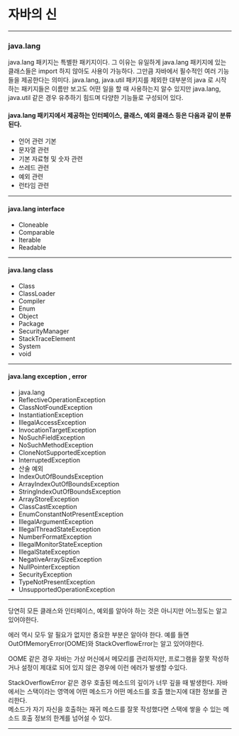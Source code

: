 # 자바의 신

---
### java.lang

java.lang 패키지는 특별한 패키지이다. 그 이유는 유일하게 java.lang 패키지에 있는 클래스들은 import 하지 않아도 사용이 가능하다.
그만큼 자바에서 필수적인 여러 기능들을 제공한다는 의미다. java.lang, java.util 패키지를 제외한 대부분의 java 로 시작하는 패키지들은
이름만 보고도 어떤 일을 할 때 사용하는지 알수 있지만 java.lang, java.util 같은 경우 유추하기 힘드며 다양한 기능들로 구성되어 있다.

#### java.lang 패키지에서 제공하는 인터페이스, 클래스, 예외 클래스 등은 다음과 같이 분류된다.

- 언어 관련 기본
- 문자열 관련
- 기본 자료형 및 숫자 관련
- 쓰레드 관련
- 예외 관련
- 런타임 관련

---
#### java.lang interface

- Cloneable
- Comparable
- Iterable
- Readable

---
#### java.lang class

- Class
- ClassLoader
- Compiler
- Enum
- Object
- Package
- SecurityManager
- StackTraceElement
- System
- void

---
#### java.lang exception , error

- java.lang <br>
- ReflectiveOperationException <br>
- ClassNotFoundException <br>
- InstantiationException <br>
- IllegalAccessException <br>
- InvocationTargetException <br>
- NoSuchFieldException <br>
- NoSuchMethodException <br>
- CloneNotSupportedException <br>
- InterruptedException <br>
- 산술 예외 <br>
- IndexOutOfBoundsException <br>
- ArrayIndexOutOfBoundsException <br>
- StringIndexOutOfBoundsException <br>
- ArrayStoreException <br>
- ClassCastException <br>
- EnumConstantNotPresentException <br>
- IllegalArgumentException <br>
- IllegalThreadStateException <br>
- NumberFormatException <br>
- IllegalMonitorStateException  <br>
- IllegalStateException <br>
- NegativeArraySizeException <br>
- NullPointerException <br>
- SecurityException <br>
- TypeNotPresentException <br>
- UnsupportedOperationException <br>

---

당연히 모든 클래스와 인터페이스, 예외를 알아야 하는 것은 아니지만 어느정도는 알고 있어야한다.
 
에러 역시 모두 알 필요가 없지만 중요한 부분은 알아야 한다. 예를 들면 
OutOfMemoryError(OOME)와 StackOverflowError는 알고 있어야한다.

OOME 같은 경우 자바는 가상 머신에서 메모리를 관리하지만, 프로그램을 잘못 작성하거나 설정이 제대로 되어 있지 않은 경우에 
이런 에러가 발생할 수있다.

StackOverflowError 같은 경우 호출된 메소드의 깊이가 너무 깊을 때 발생한다. 
자바에서는 스택이라는 영역에 어떤 메소드가 어떤 메소드를 호출 했는지에 대한 정보를 관리한다. <br>
메소드가 자기 자신을 호출하는 재귀 메소드를 잘못 작성했다면 스택에 쌓을 수 있는 메소드 호출 정보의 한계를 넘어설 수 있다.

---